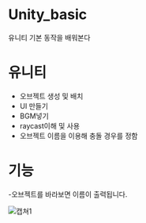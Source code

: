 # Unity_basic
유니티 기본 동작을 배워본다

# 유니티
- 오브젝트 생성 및 배치
- UI 만들기
- BGM넣기
- raycast이해 및 사용
- 오브젝트 이름을 이용해 충돌 경우를 정함

# 기능
-오브젝트를 바라보면 이름이 출력됩니다.

![캡쳐1](https://user-images.githubusercontent.com/59460871/151491462-30a8d618-ceeb-41a9-a0db-bfc12c699350.PNG)
